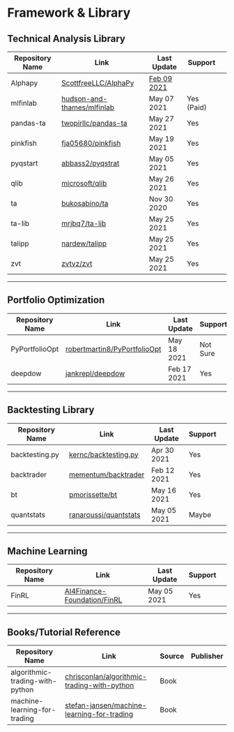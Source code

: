 # Framework & Library

## Technical Analysis Library

| Repository Name | Link                                                                        | Last Update | Support    |     |
| --------------- | --------------------------------------------------------------------------- | ----------- | ---------- | --- |
| Alphapy         | [ScottfreeLLC/AlphaPy](https://github.com/ScottfreeLLC/AlphaPy)             | [Feb 09 2021](https://img.shields.io/github/last-commit/ScottfreeLLC/AlphaPy) |            |     |
| mlfinlab        | [hudson-and-thames/mlfinlab](https://github.com/hudson-and-thames/mlfinlab) | May 07 2021 | Yes (Paid) |     |
| pandas-ta       | [twopirllc/pandas-ta](https://github.com/twopirllc/pandas-ta)               | May 27 2021 | Yes        |     |
| pinkfish        | [fja05680/pinkfish](https://github.com/fja05680/pinkfish)                   | May 19 2021 | Yes        |     |
| pyqstart        | [abbass2/pyqstrat](https://github.com/abbass2/pyqstrat)                     | May 05 2021 | Yes        |     |
| qlib            | [microsoft/qlib](https://github.com/microsoft/qlib)                         | May 26 2021 | Yes        |     |
| ta              | [bukosabino/ta](https://github.com/bukosabino/ta)                           | Nov 30 2020 | Yes        |     |
| ta-lib          | [mrjbq7/ta-lib](https://github.com/mrjbq7/ta-lib)                           | May 25 2021 | Yes        |     |
| talipp          | [nardew/talipp](https://github.com/nardew/talipp)                           | May 25 2021 | Yes        |     |
| zvt             | [zvtvz/zvt](https://github.com/zvtvz/zvt)                                   | May 25 2021 | Yes        |     |

---

## Portfolio Optimization

| Repository Name | Link                                                                            | Last Update | Support  |     |
| --------------- | ------------------------------------------------------------------------------- | ----------- | -------- | --- |
| PyPortfolioOpt  | [robertmartin8/PyPortfolioOpt](https://github.com/robertmartin8/PyPortfolioOpt) | May 18 2021 | Not Sure |     |
| deepdow         | [jankrepl/deepdow](https://github.com/jankrepl/deepdow)                         | Feb 17 2021 | Yes      |     |

---

## Backtesting Library

| Repository Name | Link                                                              | Last Update | Support |     |
| --------------- | ----------------------------------------------------------------- | ----------- | ------- | --- |
| backtesting.py  | [kernc/backtesting.py](https://github.com/kernc/backtesting.py)   | Apr 30 2021 | Yes     |     |
| backtrader      | [mementum/backtrader](https://github.com/mementum/backtrader)     | Feb 12 2021 | Yes     |     |
| bt              | [pmorissette/bt](https://github.com/pmorissette/bt)               | May 16 2021 | Yes     |     |
| quantstats      | [ranaroussi/quantstats](https://github.com/ranaroussi/quantstats) | May 05 2021 | Maybe   |     |

---

## Machine Learning

| Repository Name | Link                                                                          | Last Update | Support |     |
| --------------- | ----------------------------------------------------------------------------- | ----------- | ------- | --- |
| FinRL           | [AI4Finance-Foundation/FinRL](https://github.com/AI4Finance-Foundation/FinRL) | May 05 2021 | Yes     |     |

---

## Books/Tutorial Reference

| Repository Name                 | Link                                                                                                          | Source | Publisher |
| ------------------------------- | ------------------------------------------------------------------------------------------------------------- | ------ | --------- |
| algorithmic-trading-with-python | [chrisconlan/algorithmic-trading-with-python](https://github.com/chrisconlan/algorithmic-trading-with-python) | Book   |           |
| machine-learning-for-trading    | [stefan-jansen/machine-learning-for-trading](https://github.com/stefan-jansen/machine-learning-for-trading)   | Book   |           |